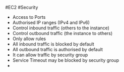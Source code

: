 #EC2
#Security

- Access to Ports
- Authorised IP ranges (IPv4 and IPv6)
- Control inbound traffic (others to the instance)
- Control outbound traffic (the instance to others)
- Only allow rules
- All inbound traffic is blocked by default
- All outbound traffic is authorised by default
- It can allow traffic by security group
- Service Timeout may be blocked by security group
- 
